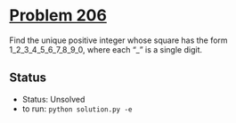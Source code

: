 # [Problem 206](http://projecteuler.net/problem=206)

Find the unique positive integer whose square has the form 1_2_3_4_5_6_7_8_9_0,
where each “_” is a single digit.

## Status
* Status: Unsolved
* to run: `python solution.py -e`
